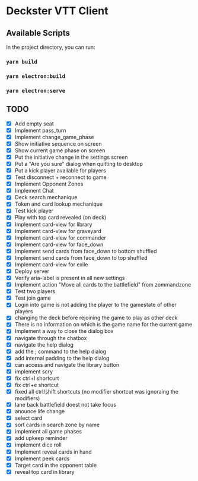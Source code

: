 # Deckster VTT Client

## Available Scripts

In the project directory, you can run:

### `yarn build`

### `yarn electron:build`

### `yarn electron:serve`


## TODO

- [x] Add empty seat
- [x] Implement pass_turn
- [x] Implement change_game_phase
- [x] Show initiative sequence on screen
- [x] Show current game phase on screen
- [x] Put the initiative change in the settings screen
- [x] Put a "Are you sure" dialog when quitting to desktop
- [x] Put a kick player available for players
- [x] Test disconnect + reconnect to game
- [x] Implement Opponent Zones
- [x] Implement Chat
- [x] Deck search mechanique
- [x] Token and card lookup mechanique
- [x] Test kick player
- [x] Play with top card revealed (on deck)
- [x] Implement card-view for library
- [x] Implement card-view for graveyard
- [x] Implement card-view for commander
- [x] Implement card-view for face_down 
- [x] Implement send cards from face_down to bottom shuffled
- [x] Implement send cards from face_down to top shuffled
- [x] Implement card-view for exile
- [x] Deploy server
- [x] Verify aria-label is present in all new settings
- [x] Implement action "Move all cards to the battlefield" from zommandzone
- [x] Test two players
- [x] Test join game
- [x] Login into game is not adding the player to the gamestate of other players
- [x] changing the deck before rejoining the game to play as other deck
- [x] There is no information on which is the game name for the current game
- [x] Implement a way to close the dialog box
- [x] navigate through the chatbox
- [x] navigate the help dialog
- [x] add the ; command to the help dialog
- [x] add internal padding to the help dialog
- [x] can access and navigate the library button
- [x] implement scry
- [x] fix ctrl+l shortcurt
- [x] fix ctrl+e shortcut
- [x] fixed all ctrl/shift shortcuts (no modifier shortcut was ignoraing the modifiers)
- [x] lane back battlefield doest not take focus
- [x] anounce life change
- [x] select card
- [x] sort cards in search zone by name
- [x] implement all game phases
- [x] add upkeep reminder
- [x] implement dice roll
- [x] Implement reveal cards in hand
- [x] Implement peek cards
- [x] Target card in the opponent table
- [x] reveal top card in library
